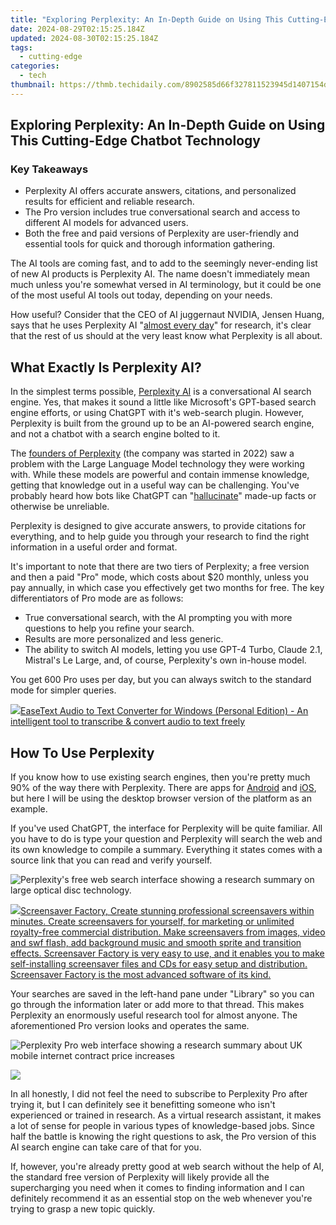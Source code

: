```yaml
---
title: "Exploring Perplexity: An In-Depth Guide on Using This Cutting-Edge Chatbot Technology"
date: 2024-08-29T02:15:25.184Z
updated: 2024-08-30T02:15:25.184Z
tags:
  - cutting-edge
categories:
  - tech
thumbnail: https://thmb.techidaily.com/8902585d66f327811523945d1407154d052552e159a549922c8c259267eab9e9.png
---
```


## Exploring Perplexity: An In-Depth Guide on Using This Cutting-Edge Chatbot Technology

### Key Takeaways

* Perplexity AI offers accurate answers, citations, and personalized results for efficient and reliable research.
* The Pro version includes true conversational search and access to different AI models for advanced users.
* Both the free and paid versions of Perplexity are user-friendly and essential tools for quick and thorough information gathering.

 The AI tools are coming fast, and to add to the seemingly never-ending list of new AI products is Perplexity AI. The name doesn't immediately mean much unless you're somewhat versed in AI terminology, but it could be one of the most useful AI tools out today, depending on your needs.

 How useful? Consider that the CEO of AI juggernaut NVIDIA, Jensen Huang, says that he uses Perplexity AI "[almost every day](https://tools.techidaily.com)" for research, it's clear that the rest of us should at the very least know what Perplexity is all about.

##  What Exactly Is Perplexity AI?

 In the simplest terms possible, [Perplexity AI](https://www.perplexity.ai/) is a conversational AI search engine. Yes, that makes it sound a little like Microsoft's GPT-based search engine efforts, or using ChatGPT with it's web-search plugin. However, Perplexity is built from the ground up to be an AI-powered search engine, and not a chatbot with a search engine bolted to it.

 The [founders of Perplexity](https://techcrunch.com/2023/04/04/ai-powered-search-engine-perplexity-ai-lands-26m-launches-ios-app/) (the company was started in 2022) saw a problem with the Large Language Model technology they were working with. While these models are powerful and contain immense knowledge, getting that knowledge out in a useful way can be challenging. You've probably heard how bots like ChatGPT can "[hallucinate](https://audio-shaping.techidaily.com/strategies-for-minimizing-large-scale-video-and-audio-data/)" made-up facts or otherwise be unreliable.

 Perplexity is designed to give accurate answers, to provide citations for everything, and to help guide you through your research to find the right information in a useful order and format.

 It's important to note that there are two tiers of Perplexity; a free version and then a paid "Pro" mode, which costs about $20 monthly, unless you pay annually, in which case you effectively get two months for free. The key differentiators of Pro mode are as follows:

* True conversational search, with the AI prompting you with more questions to help you refine your search.
* Results are more personalized and less generic.
* The ability to switch AI models, letting you use GPT-4 Turbo, Claude 2.1, Mistral's Le Large, and, of course, Perplexity's own in-house model.

 You get 600 Pro uses per day, but you can always switch to the standard mode for simpler queries.

<!-- affiliate ads begin -->
<a href="https://secure.2checkout.com/order/checkout.php?PRODS=40203538&QTY=1&AFFILIATE=108875&CART=1"><img src="https://secure.avangate.com/images/merchant/cc4b82e826b52ec41c810301548e8f48/products/audio-to-text-transcription-software.png" border="0">EaseText Audio to Text Converter for Windows (Personal Edition) - An intelligent tool to transcribe & convert audio to text freely </a>
<!-- affiliate ads end -->
##  How To Use Perplexity

 If you know how to use existing search engines, then you're pretty much 90% of the way there with Perplexity. There are apps for [Android](https://www.anrdoezrs.net/links/3607085/type/dlg/sid/UUhtgUeUpU2002265/https://play.google.com/store/apps/details?id=ai.perplexity.app.android&hl=en&gl=US) and [iOS](https://apps.apple.com/us/app/perplexity-ask-anything/id1668000334), but here I will be using the desktop browser version of the platform as an example.

 If you've used ChatGPT, the interface for Perplexity will be quite familiar. All you have to do is type your question and Perplexity will search the web and its own knowledge to compile a summary. Everything it states comes with a source link that you can read and verify yourself.

![Perplexity's free web search interface showing a research summary on large optical disc technology.](https://static1.howtogeekimages.com/wordpress/wp-content/uploads/2024/04/perplexity-free.png) 

<!-- affiliate ads begin -->
<a href="https://secure.2checkout.com/order/checkout.php?PRODS=194977&QTY=1&AFFILIATE=108875&CART=1"><img src="https://www.blumentals.net/scrfactory/images/screensaver-software.png" border="0">Screensaver Factory, Create stunning professional screensavers within minutes. Create screensavers for yourself, for marketing or unlimited royalty-free commercial distribution. Make screensavers from images, video and swf flash, add background music and smooth sprite and transition effects. Screensaver Factory is very easy to use, and it enables you to make self-installing screensaver files and CDs for easy setup and distribution. Screensaver Factory is the most advanced software of its kind.</a>
<!-- affiliate ads end -->
 Your searches are saved in the left-hand pane under "Library" so you can go through the information later or add more to that thread. This makes Perplexity an enormously useful research tool for almost anyone. The aforementioned Pro version looks and operates the same.

![Perplexity Pro web interface showing a research summary about UK mobile internet contract price increases](https://static1.howtogeekimages.com/wordpress/wp-content/uploads/2024/04/perplexity-pro.png) 

<!-- affiliate ads begin -->
<a href="https://secure.2checkout.com/order/checkout.php?PRODS=37100474&QTY=1&AFFILIATE=108875&CART=1"><img src="https://awario.com/images/pages/index/img-platform-ui-1280@1x.avif" border="0"></a>
<!-- affiliate ads end -->
 In all honestly, I did not feel the need to subscribe to Perplexity Pro after trying it, but I can definitely see it benefitting someone who isn't experienced or trained in research. As a virtual research assistant, it makes a lot of sense for people in various types of knowledge-based jobs. Since half the battle is knowing the right questions to ask, the Pro version of this AI search engine can take care of that for you.

 If, however, you're already pretty good at web search without the help of AI, the standard free version of Perplexity will likely provide all the supercharging you need when it comes to finding information and I can definitely recommend it as an essential stop on the web whenever you're trying to grasp a new topic quickly.

<ins class="adsbygoogle"
     style="display:block"
     data-ad-format="autorelaxed"
     data-ad-client="ca-pub-7571918770474297"
     data-ad-slot="1223367746"></ins>



<ins class="adsbygoogle"
     style="display:block"
     data-ad-client="ca-pub-7571918770474297"
     data-ad-slot="8358498916"
     data-ad-format="auto"
     data-full-width-responsive="true"></ins>


